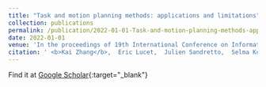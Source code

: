 ```yaml
---
title: "Task and motion planning methods: applications and limitations"
collection: publications
permalink: /publication/2022-01-01-Task-and-motion-planning-methods-applications-and-limitations
date: 2022-01-01
venue: 'In the proceedings of 19th International Conference on Informatics in Control, Automation and Robotics ICINCO 2022)'
citation: ' <b>Kai Zhang</b>,  Eric Lucet,  Julien Sandretto,  Selma Kchir,  David Filliat, &quot;Task and motion planning methods: applications and limitations.&quot; In the proceedings of 19th International Conference on Informatics in Control, Automation and Robotics ICINCO 2022), 2022.'
---
```

Find it at [Google Scholar](https://scholar.google.com/scholar?q=Task+and+motion+planning+methods:+applications+and+limitations){:target="_blank"}